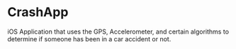 # CrashApp
iOS Application that uses the GPS, Accelerometer, and certain algorithms to determine if someone has been in a car accident or not.
